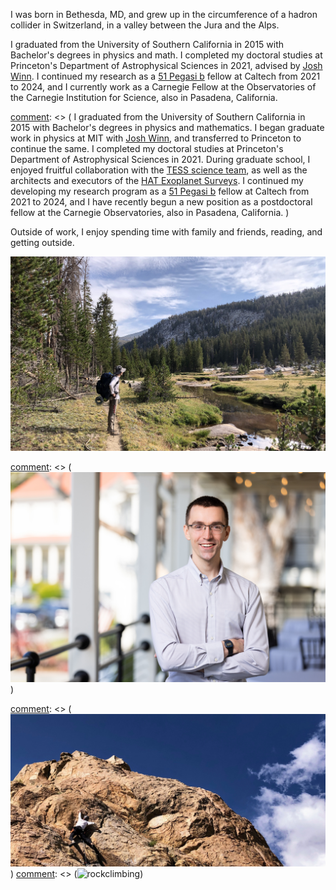 [comment]: <>  (# bio)

I was born in Bethesda, MD, and grew up in the circumference of a hadron
collider in Switzerland, in a valley between the Jura and the Alps.

I graduated from the University of Southern California in 2015 with Bachelor's
degrees in physics and math. 
I completed my doctoral studies at Princeton's Department of Astrophysical
Sciences in 2021, advised by [Josh
Winn](https://scholar.princeton.edu/jwinn/home).
I continued my research as a [51 Pegasi
b](https://www.hsfoundation.org/fellow/luke-bouma-ph-d-candidate/) fellow at
Caltech from 2021 to 2024, and I currently work as a
Carnegie Fellow at the Observatories of the Carnegie Institution for Science,
also in Pasadena, California. 

[comment]: <>  (
I graduated from the University of Southern California in 2015 with Bachelor's
degrees in physics and mathematics.  I began graduate work in physics at MIT
with [Josh Winn](https://scholar.princeton.edu/jwinn/home), and transferred to
Princeton to continue the same.  I completed my doctoral studies at Princeton's
Department of Astrophysical Sciences in 2021.  During graduate school, I
enjoyed fruitful collaboration with the [TESS science
team](https://tess.mit.edu/team/the-tess-science-team/), as well as the
architects and executors of the [HAT Exoplanet
Surveys](https://hatsurveys.org/).  I continued my developing my research
program as a [51 Pegasi
b](https://www.hsfoundation.org/fellow/luke-bouma-ph-d-candidate/) fellow at
Caltech from 2021 to 2024, and I have recently begun a new position as a
postdoctoral fellow at the Carnegie Observatories, also in Pasadena,
California. 
)


Outside of work, I enjoy spending time with family and friends, reading, and
getting outside.

![river](/images/riv.jpg)

[comment]: <> (![itme](/images/lgb_0.jpg))

[comment]: <> (![rockclimbing](/images/IMG_2347.jpg))
[comment]: <> (![rockclimbing](/images/rock_cropped.png))
